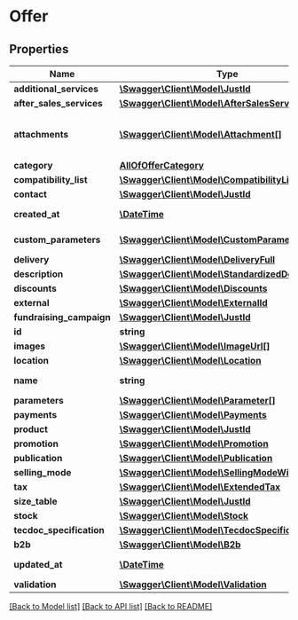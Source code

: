 # Offer

## Properties
Name | Type | Description | Notes
------------ | ------------- | ------------- | -------------
**additional_services** | [**\Swagger\Client\Model\JustId**](JustId.md) |  | [optional] 
**after_sales_services** | [**\Swagger\Client\Model\AfterSalesServices**](AfterSalesServices.md) |  | [optional] 
**attachments** | [**\Swagger\Client\Model\Attachment[]**](Attachment.md) | List of offer attachments. You can attach up to 7 files to the offer – one per each attachment type as described in &lt;a href&#x3D;\&quot;/documentation/#operation/createOfferAttachmentUsingPOST\&quot; target&#x3D;\&quot;_blank\&quot;&gt;uploading offer attachments flow&lt;/a&gt;. | [optional] 
**category** | [**AllOfOfferCategory**](AllOfOfferCategory.md) |  | [optional] 
**compatibility_list** | [**\Swagger\Client\Model\CompatibilityList**](CompatibilityList.md) |  | [optional] 
**contact** | [**\Swagger\Client\Model\JustId**](JustId.md) |  | [optional] 
**created_at** | [**\DateTime**](\DateTime.md) | Creation date: Format (ISO 8601) - yyyy-MM-dd&#x27;T&#x27;HH:mm:ss.SSSZ. Cannot be modified. | [optional] 
**custom_parameters** | [**\Swagger\Client\Model\CustomParameter[]**](CustomParameter.md) | List of custom parameters. You can add up to 4 custom parameters, each containing exactly one value. | [optional] 
**delivery** | [**\Swagger\Client\Model\DeliveryFull**](DeliveryFull.md) |  | [optional] 
**description** | [**\Swagger\Client\Model\StandardizedDescription**](StandardizedDescription.md) |  | [optional] 
**discounts** | [**\Swagger\Client\Model\Discounts**](Discounts.md) |  | [optional] 
**external** | [**\Swagger\Client\Model\ExternalId**](ExternalId.md) |  | [optional] 
**fundraising_campaign** | [**\Swagger\Client\Model\JustId**](JustId.md) |  | [optional] 
**id** | **string** |  | [optional] 
**images** | [**\Swagger\Client\Model\ImageUrl[]**](ImageUrl.md) |  | [optional] 
**location** | [**\Swagger\Client\Model\Location**](Location.md) |  | [optional] 
**name** | **string** | Name of the offer. Words used in the name field cannot be longer than 50 characters. | 
**parameters** | [**\Swagger\Client\Model\Parameter[]**](Parameter.md) |  | [optional] 
**payments** | [**\Swagger\Client\Model\Payments**](Payments.md) |  | [optional] 
**product** | [**\Swagger\Client\Model\JustId**](JustId.md) |  | [optional] 
**promotion** | [**\Swagger\Client\Model\Promotion**](Promotion.md) |  | [optional] 
**publication** | [**\Swagger\Client\Model\Publication**](Publication.md) |  | [optional] 
**selling_mode** | [**\Swagger\Client\Model\SellingModeWithNetPrice**](SellingModeWithNetPrice.md) |  | [optional] 
**tax** | [**\Swagger\Client\Model\ExtendedTax**](ExtendedTax.md) |  | [optional] 
**size_table** | [**\Swagger\Client\Model\JustId**](JustId.md) |  | [optional] 
**stock** | [**\Swagger\Client\Model\Stock**](Stock.md) |  | [optional] 
**tecdoc_specification** | [**\Swagger\Client\Model\TecdocSpecification**](TecdocSpecification.md) |  | [optional] 
**b2b** | [**\Swagger\Client\Model\B2b**](B2b.md) |  | [optional] 
**updated_at** | [**\DateTime**](\DateTime.md) | Last update date: Format (ISO 8601) - yyyy-MM-dd&#x27;T&#x27;HH:mm:ss.SSSZ. Cannot be modified | [optional] 
**validation** | [**\Swagger\Client\Model\Validation**](Validation.md) |  | [optional] 

[[Back to Model list]](../../README.md#documentation-for-models) [[Back to API list]](../../README.md#documentation-for-api-endpoints) [[Back to README]](../../README.md)

